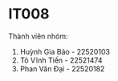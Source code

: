 # IT008
Thành viên nhóm:
1. Huỳnh Gia Bảo - 22520103
2. Tô Vĩnh Tiến - 22521474
3. Phan Văn Đại - 22520182
